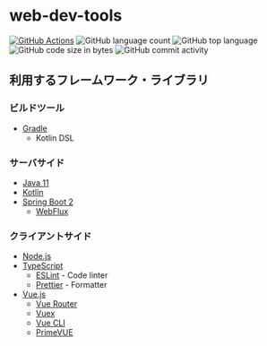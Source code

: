# web-dev-tools

[![GitHub Actions](https://github.com/seijikohara/web-dev-tools/workflows/CI/badge.svg)](https://github.com/seijikohara/web-dev-tools/actions)
![GitHub language count](https://img.shields.io/github/languages/count/seijikohara/web-dev-tools)
![GitHub top language](https://img.shields.io/github/languages/top/seijikohara/web-dev-tools)
![GitHub code size in bytes](https://img.shields.io/github/languages/code-size/seijikohara/web-dev-tools)
![GitHub commit activity](https://img.shields.io/github/commit-activity/y/seijikohara/web-dev-tools)

## 利用するフレームワーク・ライブラリ

### ビルドツール

- [Gradle](https://docs.gradle.org/current/userguide/userguide.html)
  - Kotlin DSL

### サーバサイド

- [Java 11](https://openjdk.java.net/projects/jdk/11/)
- [Kotlin](https://kotlinlang.org/)
- [Spring Boot 2](https://spring.io/projects/spring-boot)
  - [WebFlux](https://docs.spring.io/spring-framework/docs/current/reference/html/web-reactive.html#webflux)

### クライアントサイド

- [Node.js](https://nodejs.org/)
- [TypeScript](https://www.typescriptlang.org/)
  - [ESLint](https://eslint.org/) - Code linter
  - [Prettier](https://prettier.io/) - Formatter
- [Vue.js](https://v3.vuejs.org/)
  - [Vue Router](https://next.router.vuejs.org/)
  - [Vuex](https://vuex.vuejs.org/guide/)
  - [Vue CLI](https://cli.vuejs.org/)
  - [PrimeVUE](https://www.primefaces.org/primevue/)
